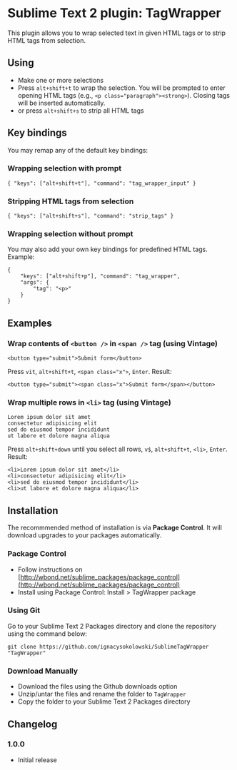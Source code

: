 Sublime Text 2 plugin: TagWrapper
=================================

This plugin allows you to wrap selected text in given HTML tags or to strip
HTML tags from selection.

Using
-----

* Make one or more selections
* Press `alt+shift+t` to wrap the selection. You will be prompted to enter
  opening HTML tags (e.g., `<p class="paragraph"><strong>`). Closing tags will
  be inserted automatically.
* or press `alt+shift+s` to strip all HTML tags

Key bindings
-------------------

You may remap any of the default key bindings:

### Wrapping selection with prompt ###

	{ "keys": ["alt+shift+t"], "command": "tag_wrapper_input" }

### Stripping HTML tags from selection ###

	{ "keys": ["alt+shift+s"], "command": "strip_tags" }

### Wrapping selection without prompt ###

You may also add your own key bindings for predefined HTML tags. Example:

	{
		"keys": ["alt+shift+p"], "command": "tag_wrapper",
		"args": {
			"tag": "<p>"
		}
	}

Examples
--------

### Wrap contents of `<button />` in `<span />` tag (using Vintage) ###

	<button type="submit">Submit form</button>

Press `vit`, `alt+shift+t`, `<span class="x">`, `Enter`. Result:

    <button type="submit"><span class="x">Submit form</span></button>

### Wrap multiple rows in `<li>` tag (using Vintage) ###

	Lorem ipsum dolor sit amet
	consectetur adipisicing elit
	sed do eiusmod tempor incididunt
	ut labore et dolore magna aliqua

Press `alt+shift+down` until you select all rows, `v$`, `alt+shift+t`, `<li>`,
`Enter`. Result:

	<li>Lorem ipsum dolor sit amet</li>
	<li>consectetur adipisicing elit</li>
	<li>sed do eiusmod tempor incididunt</li>
	<li>ut labore et dolore magna aliqua</li>

Installation
------------

The recommmended method of installation is via **Package Control**.
It will download upgrades to your packages automatically.

### Package Control ###

* Follow instructions on [http://wbond.net/sublime_packages/package_control](http://wbond.net/sublime_packages/package_control)
* Install using Package Control: Install > TagWrapper package

### Using Git ###

Go to your Sublime Text 2 Packages directory and clone the repository
using the command below:

    git clone https://github.com/ignacysokolowski/SublimeTagWrapper "TagWrapper"

### Download Manually ###

* Download the files using the Github downloads option
* Unzip/untar the files and rename the folder to `TagWrapper`
* Copy the folder to your Sublime Text 2 Packages directory

Changelog
---------

### 1.0.0 ###

* Initial release
